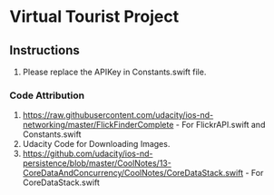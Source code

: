 # Virtual Tourist Project

## Instructions
1. Please replace the APIKey in Constants.swift file.

### Code Attribution
1. https://raw.githubusercontent.com/udacity/ios-nd-networking/master/FlickFinderComplete - For FlickrAPI.swift and Constants.swift 
2. Udacity Code for Downloading Images.
3. https://github.com/udacity/ios-nd-persistence/blob/master/CoolNotes/13-CoreDataAndConcurrency/CoolNotes/CoreDataStack.swift - For CoreDataStack.swift